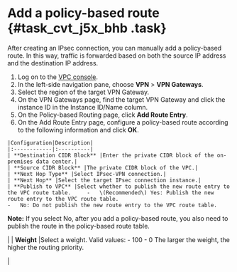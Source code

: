 # Add a policy-based route {#task_cvt_j5x_bhb .task}

After creating an IPsec connection, you can manually add a policy-based route. In this way, traffic is forwarded based on both the source IP address and the destination IP address.

1.   Log on to the [VPC console](https://partners-intl.aliyun.com/login-required#/vpc). 
2.   In the left-side navigation pane, choose **VPN** \> **VPN Gateways**. 
3.   Select the region of the target VPN Gateway. 
4.   On the VPN Gateways page, find the target VPN Gateway and click the instance ID in the Instance ID/Name column. 
5.   On the Policy-based Routing page, click **Add Route Entry**. 
6.   On the Add Route Entry page, configure a policy-based route according to the following information and click **OK**. 

    |Configuration|Description|
    |:------------|:----------|
    | **Destination CIDR Block** |Enter the private CIDR block of the on-premises data center.|
    | **Source CIDR Block** |The private CIDR block of the VPC.|
    | **Next Hop Type** |Select IPsec-VPN connection.|
    | **Next Hop** |Select the target IPsec connection instance.|
    | **Publish to VPC** |Select whether to publish the new route entry to the VPC route table.     -   \(Recommended\) Yes: Publish the new route entry to the VPC route table.
    -   No: Do not publish the new route entry to the VPC route table.
 **Note:** If you select No, after you add a policy-based route, you also need to publish the route in the policy-based route table.

 |
    | **Weight** |Select a weight. Valid values:     -   100
    -   0
 The larger the weight, the higher the routing priority.

 |


